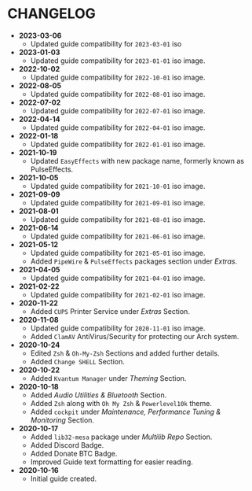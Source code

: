 # CHANGELOG

  * **2023-03-06**
    * Updated guide compatibility for `2023-03-01` iso
  * **2023-01-03**
    * Updated guide compatibility for `2023-01-01` iso image.
  * **2022-10-02**
    * Updated guide compatibility for `2022-10-01` iso image.
  * **2022-08-05**
    * Updated guide compatibility for `2022-08-01` iso image.
  * **2022-07-02**
    * Updated guide compatibility for `2022-07-01` iso image.
  * **2022-04-14**
    * Updated guide compatibility for `2022-04-01` iso image.
  * **2022-01-18**
    * Updated guide compatibility for `2022-01-01` iso image.
  * **2021-10-19**
    * Updated `EasyEffects` with new package name, formerly known as PulseEffects.
  * **2021-10-05**
    * Updated guide compatibility for `2021-10-01` iso image.
  * **2021-09-09**
    * Updated guide compatibility for `2021-09-01` iso image.
  * **2021-08-01**
    * Updated guide compatibility for `2021-08-01` iso image.
  * **2021-06-14**
    * Updated guide compatibility for `2021-06-01` iso image.
  * **2021-05-12**
    * Updated guide compatibility for `2021-05-01` iso image.
    * Added `PipeWire` & `PulseEffects` packages section under *Extras*.
  * **2021-04-05**
    * Updated guide compatibility for `2021-04-01` iso image.
  * **2021-02-22**
    * Updated guide compatibility for `2021-02-01` iso image.
  * **2020-11-22**
    * Added `CUPS` Printer Service under *Extras* Section.
  * **2020-11-08**
    * Updated guide compatibility for `2020-11-01` iso image.
    * Added `ClamAV` AntiVirus/Security for protecting our Arch system.
  * **2020-10-24**
    * Edited `Zsh` & `Oh-My-Zsh` Sections and added further details.
    * Added `Change SHELL` Section.
  * **2020-10-22**
    * Added `Kvantum Manager` under *Theming* Section.
  * **2020-10-18**
    * Added *Audio Utilities & Bluetooth* Section.
    * Added `Zsh` along with `Oh My Zsh` & `Powerlevel10k` theme.
    * Added `cockpit` under *Maintenance, Performance Tuning & Monitoring* Section.
  * **2020-10-17**
    * Added `lib32-mesa` package under *Multilib Repo* Section.
    * Added Discord Badge.
    * Added Donate BTC Badge.
    * Improved Guide text formatting for easier reading.
  * **2020-10-16**
    * Initial guide created.
